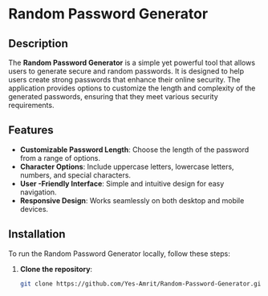 # Random Password Generator


## Description

The **Random Password Generator** is a simple yet powerful tool that allows users to generate secure and random passwords. It is designed to help users create strong passwords that enhance their online security. The application provides options to customize the length and complexity of the generated passwords, ensuring that they meet various security requirements.

## Features

- **Customizable Password Length**: Choose the length of the password from a range of options.
- **Character Options**: Include uppercase letters, lowercase letters, numbers, and special characters.
- **User -Friendly Interface**: Simple and intuitive design for easy navigation.
- **Responsive Design**: Works seamlessly on both desktop and mobile devices.

## Installation

To run the Random Password Generator locally, follow these steps:

1. **Clone the repository**:
   ```bash
   git clone https://github.com/Yes-Amrit/Random-Password-Generator.git
